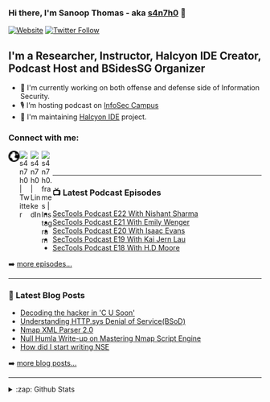 ### Hi there, I'm Sanoop Thomas - aka [s4n7h0][website] 👋

[![Website](https://img.shields.io/website?label=devilslab.in&style=for-the-badge&url=https%3A%2F%2Fdevilslab.in)](https://devilslab.in)
[![Twitter Follow](https://img.shields.io/twitter/follow/s4n7h0?color=1DA1F2&logo=twitter&style=for-the-badge)](https://twitter.com/intent/follow?original_referer=https%3A%2F%2Fgithub.com%2Fs4n7h0&screen_name=s4n7h0)

## I'm a Researcher, Instructor, Halcyon IDE Creator, Podcast Host and BSidesSG Organizer 

- 🔭 I'm currently working on both offense and defense side of Information Security.
- 🎙️ I’m hosting podcast on [InfoSec Campus][infoseccampus]
- 💎 I'm maintaining [Halcyon IDE][halcyonide] project.
<!--
- 👯 I’m looking to collaborate with other content creators
- 🥅 2020 Goals: 
- ⚡ Fun fact: 
--> 

### Connect with me:

[<img align="left" alt="devilslab.in" width="22px" src="https://raw.githubusercontent.com/iconic/open-iconic/master/svg/globe.svg" />][website] 
[<img align="left" alt="s4n7h0 | Twitter" width="22px" src="https://cdn.jsdelivr.net/npm/simple-icons@v3/icons/twitter.svg" />][twitter]
[<img align="left" alt="s4n7h0 | LinkedIn" width="22px" src="https://cdn.jsdelivr.net/npm/simple-icons@v3/icons/linkedin.svg" />][linkedin]
[<img align="left" alt="s4n7h0.frames | Instagram" width="22px" src="https://cdn.jsdelivr.net/npm/simple-icons@v3/icons/instagram.svg" />][instagram]


<br />
<br />

---

### 📺 Latest Podcast Episodes

<!-- PODCAST:START -->
- [SecTools Podcast E22 With Nishant Sharma](https://www.spreaker.com/user/infoseccampus/sectools-podcast-e22-2020-09-07)
- [SecTools Podcast E21 With Emily Wenger](https://www.spreaker.com/user/infoseccampus/sectools-podcast-e21-2020-08-11)
- [SecTools Podcast E20 With Isaac Evans](https://www.spreaker.com/user/infoseccampus/sectools-podcast-e20-2020-07-05)
- [SecTools Podcast E19 With Kai Jern Lau](https://www.spreaker.com/user/infoseccampus/sectools-podcast-e19-2020-04-20)
- [SecTools Podcast E18 With H.D Moore](https://www.spreaker.com/user/infoseccampus/sectools-podcast-e18-2020-04-10)
<!-- PODCAST:END -->

➡️ [more episodes...](https://www.spreaker.com/show/3566378/episodes/feed)

---

### 📕 Latest Blog Posts

<!-- BLOG-POST-LIST:START -->
- [Decoding the hacker in 'C U Soon'](/posts/2020/09/decoding-the-hacker-in-c-u-soon/)
- [Understanding HTTP.sys Denial of Service(BSoD)](/posts/2016/11/understanding-http.sys-denial-of-servicebsod/)
- [Nmap XML Parser 2.0](/posts/2015/09/nmap-xml-parser-2.0/)
- [Null Humla Write-up on Mastering Nmap Script Engine](/posts/2015/08/null-humla-write-up-on-mastering-nmap-script-engine/)
- [How did I start writing NSE](/posts/2013/07/how-did-i-start-writing-nse/)
<!-- BLOG-POST-LIST:END -->

➡️ [more blog posts...](https://devilslab.in)

---
 

<details>
  <summary>:zap: Github Stats</summary>

  <img align="left" alt="s4n7h0's Github Stats" src="https://github-readme-stats.vercel.app/api?username=s4n7h0&show_icons=true&hide_border=true" />

</details>

[website]: https://devilslab.in
[twitter]: https://twitter.com/s4n7h0 
[instagram]: https://instagram.com/s4n7h0.frames
[linkedin]: https://linkedin.com/in/s4n7h0
[halcyonide]: https://halcyon-ide.org
[infoseccampus]: https://infoseccampus.com

